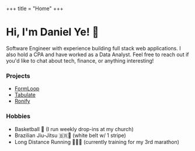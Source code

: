+++
title = "Home"
+++

# Hi, I'm Daniel Ye! 👋

Software Engineer with experience building full stack web applications. I also hold a CPA and have worked as a Data Analyst. Feel free to reach out if you'd like to chat about tech, finance, or anything interesting!

### Projects
- [FormLoop](/blog/formloop)
- [Tabulate](/blog/tabulate)
- [Ronify](/blog/ronify)

### Hobbies
- Basketball 🏀 (I run weekly drop-ins at my church)
- Brazilian Jiu-Jitsu 🇧🇷🤼 (white belt w/ 1 stripe)
- Long Distance Running 🏃‍♂️💨 (currently training for my 3rd marathon)